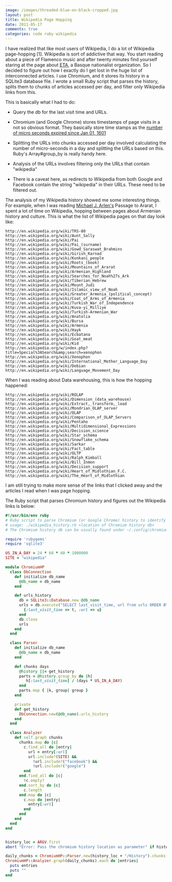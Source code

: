 ```yaml
---
image: /images/threaded-blue-on-black-cropped.jpg
layout: post
title: Wikipedia Page Hopping
date: 2011-05-17
comments: true
categories: code ruby wikipedia
---
```


I have realized that like most users of Wikipedia, I do a lot of Wikipedia page-hopping [1]. Wikipedia is sort of addictive that way. You start reading about a piece of Flamenco music and after twenty minutes find yourself staring at the page about [ETA](http://en.wikipedia.org/wiki/ETA), a Basque nationalist organization. So I decided to figure out how I exactly do I get lost in the huge list of interconnected articles. I use Chromium, and it stores its history in a SQLite3 database file. I wrote a small Ruby script that parses the history, splits them to chunks of articles accessed per day, and filter only Wikipedia links from this.

This is basically what I had to do:

* Query the db for the last visit time and URLs.

* Chromium (and Google Chrome) stores timestamps of page visits in a not so obvious format. They basically store time stamps as the [number of micro seconds expired since Jan 01, 1601](http://www.mail-archive.com/chromium-discuss@googlegroups.com/msg03891.html)

* Splitting the URLs into chunks accessed per day involved calculating the number of micro-seconds in a day and splitting the URLs based on this. Ruby's Array#group_by is really handy here.

* Analysis of the URLs involves filtering only the URLs that contain "wikipedia"

* There is a caveat here, as redirects to Wikipedia from both Google and Facebook contain the string "wikipedia" in their URLs. These need to be filtered out.

The analysis of my Wikipedia history showed me some interesting things. For example, when I was reading [Michael J. Arlen's](http://en.wikipedia.org/wiki/Michael_J._Arlen) Passage to Ararat, I spent a lot of time on Wikipedia, hopping between pages about Armenian history and culture. This is what the list of Wikipedia pages on that day look like:

    http://en.wikipedia.org/wiki/TRS-80
    http://en.wikipedia.org/wiki/Aunt_Sally
    http://en.wikipedia.org/wiki/Pai
    http://en.wikipedia.org/wiki/Pai_(surname)
    http://en.wikipedia.org/wiki/Gowd_Saraswat_Brahmins
    http://en.wikipedia.org/wiki/Girish_Karnad
    http://en.wikipedia.org/wiki/Konkani_people
    http://en.wikipedia.org/wiki/Roots_(book)
    http://en.wikipedia.org/wiki/Mountains_of_Ararat
    http://en.wikipedia.org/wiki/Armenian_Highland
    http://en.wikipedia.org/wiki/Searches_for_Noah%27s_Ark
    http://en.wikipedia.org/wiki/Tiberian_Hebrew
    http://en.wikipedia.org/wiki/Mount_Judi
    http://en.wikipedia.org/wiki/Islamic_view_of_Noah
    http://en.wikipedia.org/wiki/Greater_Armenia_(political_concept)
    http://en.wikipedia.org/wiki/Coat_of_Arms_of_Armenia
    http://en.wikipedia.org/wiki/Turkish_War_of_Independence
    http://en.wikipedia.org/wiki/Kuva-yi_Milliye
    http://en.wikipedia.org/wiki/Turkish-Armenian_War
    http://en.wikipedia.org/wiki/Anatolia
    http://en.wikipedia.org/wiki/Bursa
    http://en.wikipedia.org/wiki/Armenia
    http://en.wikipedia.org/wiki/Hayk
    http://en.wikipedia.org/wiki/Ecbatana
    http://en.wikipedia.org/wiki/Goat_meat
    http://en.wikipedia.org/wiki/Kid
    http://en.wikipedia.org/w/index.php?title=Special%3ASearch&amp;search=xenophon
    http://en.wikipedia.org/wiki/Xenophon
    http://en.wikipedia.org/wiki/International_Mother_Language_Day
    http://en.wikipedia.org/wiki/Debian
    http://en.wikipedia.org/wiki/Language_Movement_Day

When I was reading about Data warehousing, this is how the hopping happened:

    http://en.wikipedia.org/wiki/ROLAP
    http://en.wikipedia.org/wiki/Dimension_(data_warehouse)
    http://en.wikipedia.org/wiki/Extract,_transform,_load
    http://en.wikipedia.org/wiki/Mondrian_OLAP_server
    http://en.wikipedia.org/wiki/OLAP
    http://en.wikipedia.org/wiki/Comparison_of_OLAP_Servers
    http://en.wikipedia.org/wiki/Pentaho
    http://en.wikipedia.org/wiki/Multidimensional_Expressions
    http://en.wikipedia.org/wiki/Decision_science
    http://en.wikipedia.org/wiki/Star_schema
    http://en.wikipedia.org/wiki/Snowflake_schema
    http://en.wikipedia.org/wiki/Sarkar
    http://en.wikipedia.org/wiki/Fact_table
    http://en.wikipedia.org/wiki/OLTP
    http://en.wikipedia.org/wiki/Ralph_Kimball
    http://en.wikipedia.org/wiki/Bill_Inmon
    http://en.wikipedia.org/wiki/Decision_support
    http://en.wikipedia.org/wiki/Heart_of_Midlothian_F.C.
    http://en.wikipedia.org/wiki/The_Heart_of_Midlothian

I am still trying to make more sense of the links that I clicked away and the articles I read when I was page hopping.

The Ruby script that parses Chromium history and figures out the Wikipedia links is below:

```ruby
#!/usr/bin/env ruby
# Ruby script to parse Chromium (or Google Chrome) history to identify Wikipedia pages read per day.
# usage: ./wikipedia_history.rb <location of Chromium history db>
# The Chromium history db can be usually found under ~/.config/chromium/Default

require 'rubygems'
require 'sqlite3'

US_IN_A_DAY = 24 * 60 * 60 * 1000000
SITE = "wikipedia"

module ChromiumHP
  class DbConnection
    def initialize db_name
      @db_name = db_name
    end

    def urls_history
      db = SQLite3::Database.new @db_name
      urls = db.execute("SELECT last_visit_time, url from urls ORDER BY last_visit_time;").map do |t, u|
        {:last_visit_time => t, :url => u}
      end
      db.close
      urls
    end
  end

  class Parser
    def initialize db_name
      @db_name = db_name
    end

    def chunks days
      @history ||= get_history
      parts = @history.group_by do |h|
         h[:last_visit_time] / (days * US_IN_A_DAY)
      end
      parts.map { |k, group| group }
    end

    private
    def get_history
      DbConnection.new(@db_name).urls_history
    end
  end

  class Analyzer
    def self.graph chunks
      chunks.map do |c|
        c.find_all do |entry|
          url = entry[:url]
          url.include?(SITE) &&
            !url.include?("facebook") &&
            !url.include?("google")
        end
      end.find_all do |c|
        !c.empty?
      end.sort_by do |c|
        c.length
      end.map do |c|
        c.map do |entry|
          entry[:url]
        end
      end
    end
  end
end


history_loc = ARGV.first
abort "Error: Pass the chromium history location as parameter" if history_loc.nil?

daily_chunks = ChromiumHP::Parser.new(history_loc + "/History").chunks(1)
ChromiumHP::Analyzer.graph(daily_chunks).each do |entries|
  puts entries
  puts ""
end
```
